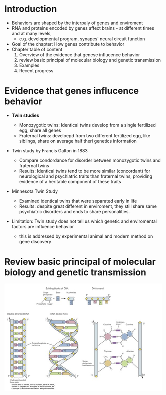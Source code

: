 # Introduction
* Behaviors are shaped by the interpaly of genes and enviroment
* RNA and proteins encoded by genes affect brains - at different times and at many levels,
  * e.g. developmental program, synapes' neural circuit function
* Goal of the chapter: How genes contribute to behavior
* Chapter table of content
  1. Overview of the evidence that genese influcence behavior
  2. review basic principal of molecular biology and genetic transmission
  3. Examples
  4. Recent progress

# Evidence that genes influcence behavior 
* **Twin studies**
  * Monozygotic twins: Identical twins develop from a single fertilized egg, share all genes
  * Fraternal twins: develoepd from two different fertilized egg, like siblings, share on average half theri genetics information
* Twin study by Francis Galton in 1883
  * Compare condordance for disorder between monozygotic twins and fraternal twins
  * Results: Identical twins tend to be more similar (concordant) for neurological and psychiatric traits than fraternal twins, providing evidence of a heritable component of these traits 
* Minnesota Twin Study
  *  Examined identical twins that were separated early in life
  *  Results: despite great different in enviroment, they still share same psychiatric disorders and ends to share personalities.

* Limitation: Twin study does not tell us which genetic and enviromental factors are influence behavior
  * this is addressed by experimental animal and modern method on gene discovery

# Review basic principal of molecular biology and genetic transmission
![alt text](https://github.com/suchzheng2/Principal-of-Neural-Science/blob/main/images/DNA.png?raw=true)
